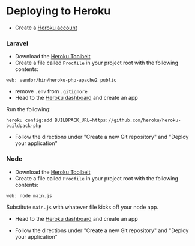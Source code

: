Deploying to Heroku
===

* Create a [Heroku account](http://heroku.com)

### Laravel

* Download the [Heroku Toolbelt](https://devcenter.heroku.com/articles/getting-started-with-php#set-up)
* Create a file called `Procfile` in your project root with the following contents:

```
web: vendor/bin/heroku-php-apache2 public
```

* remove `.env` from `.gitignore`
* Head to the [Heroku dashboard](https://dashboard.heroku.com) and create an app

Run the following:

```
heroku config:add BUILDPACK_URL=https://github.com/heroku/heroku-buildpack-php
```

* Follow the directions under "Create a new Git repository" and "Deploy your application"

### Node

* Download the [Heroku Toolbelt](https://devcenter.heroku.com/articles/getting-started-with-nodejs#introduction)
* Create a file called `Procfile` in your project root with the following contents:

```
web: node main.js
```

Substitute `main.js` with whatever file kicks off your node app.

* Head to the [Heroku dashboard](https://dashboard.heroku.com) and create an app

* Follow the directions under "Create a new Git repository" and "Deploy your application"